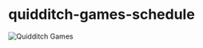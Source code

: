 # quidditch-games-schedule
<img src="/quidditch-games-schedule/quidditch-games-logo.png" alt="Quidditch Games"/>
